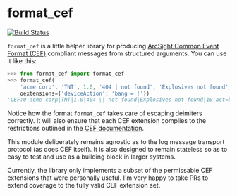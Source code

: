 format_cef
==========

[![Build Status](https://travis-ci.org/ch3pjw/format_cef.svg?branch=master)](
https://travis-ci.org/ch3pjw/format_cef)

`format_cef` is a little helper library for producing [ArcSight Common Event
Format (CEF)][CEF] compliant messages from structured arguments. You can use it
like this:

```python
>>> from format_cef import format_cef
>>> format_cef(
    'acme corp', 'TNT', 1.0, '404 | not found', 'Explosives not found', 10
    oextensions={'deviceAction': 'bang = !'})
'CEF:0|acme corp|TNT|1.0|404 \| not found|Explosives not found|10|act=bang \= !'
```

Notice how the format `format_cef` takes care of escaping deimiters correctly.
It will also ensure that each CEF extension complies to the restrictions
outlined in the [CEF documentation][CEF].

This module deliberately remains agnostic as to the log message transport
protocol (as does CEF itself). It is also designed to remain stateless so as to
easy to test and use as a building block in larger systems.

Currently, the library only implements a subset of the permissable CEF
extensions that were personally useful. I'm very happy to take PRs to extend
coverage to the fully valid CEF extension set.

[CEF]: https://www.protect724.hpe.com/servlet/JiveServlet/downloadBody/1072-102-9-20354/CommonEventFormatv23.pdf
